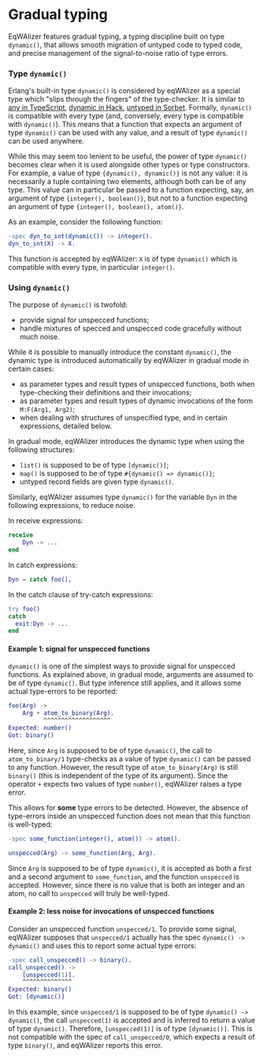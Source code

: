 # Gradual typing

EqWAlizer features gradual typing, a typing discipline built on type `dynamic()`,
that allows smooth migration of untyped code to typed code, and precise management
of the signal-to-noise ratio of type errors.


### Type `dynamic()`

Erlang's built-in type `dynamic()` is considered by eqWAlizer as a special type which
"slips through the fingers" of the type-checker. It is similar to
[any in TypeScript](https://www.typescriptlang.org/docs/handbook/basic-types.html#any),
[dynamic in Hack](https://docs.hhvm.com/hack/built-in-types/dynamic),
[untyped in Sorbet](https://sorbet.org/docs/untyped).
Formally, `dynamic()` is compatible with every type (and, conversely,
every type is compatible with `dynamic()`). This
means that a function that expects an argument of type `dynamic()` can be used with any
value, and a result of type `dynamic()` can be used anywhere.

While this may seem too lenient to be useful, the power of type `dynamic()` becomes clear when
it is used alongside other types or type constructors. For example, a value of type `{dynamic(), dynamic()}` is
not any value: it is necessarily a tuple containing two elements, although both can be of any type.
This value can in particular be passed to a function expecting, say, an argument of type
`{integer(), boolean()}`, but not to a function expecting an argument of type
`{integer(), boolean(), atom()}`.

As an example, consider the following function:
```Erlang
-spec dyn_to_int(dynamic()) -> integer().
dyn_to_int(X) -> X.
```
This function is accepted by eqWAlizer: `X` is of type `dynamic()`
which is compatible with every type, in particular `integer()`.


### Using `dynamic()`

The purpose of `dynamic()` is twofold:

- provide signal for unspecced functions;
- handle mixtures of specced and unspecced code gracefully without much noise.

While it is possible to manually introduce the constant `dynamic()`, the dynamic
type is introduced automatically by eqWAlizer in gradual mode in certain cases:

- as parameter types and result types of unspecced functions, both when type-checking their
definitions and their invocations;
- as parameter types and result types of dynamic invocations of the form `M:F(Arg1, Arg2)`;
- when dealing with structures of unspecified type, and in certain expressions, detailed below.

In gradual mode, eqWAlizer introduces the dynamic type when using the following structures:

- `list()` is supposed to be of type `[dynamic()]`;
- `map()` is supposed to be of type `#{dynamic() => dynamic()}`;
- untyped record fields are given type `dynamic()`.

Similarly, eqWAlizer assumes type `dynamic()` for the variable `Dyn` in the following expressions,
to reduce noise.

In receive expressions:
```Erlang
receive
    Dyn -> ...
end
```

In catch expressions:
```Erlang
Dyn = catch foo(),
```

In the catch clause of try-catch expressions:
```Erlang
try foo()
catch
  exit:Dyn -> ...
end
```

#### Example 1: signal for unspecced functions

`dynamic()` is one of the simplest ways to provide signal for unspecced functions.
As explained above, in gradual mode, arguments are assumed to be of type `dynamic()`.
But type inference still applies, and it allows some actual type-errors to be reported:
```Erlang
foo(Arg) ->
    Arg + atom_to_binary(Arg).
          ^^^^^^^^^^^^^^^^^^^
Expected: number()
Got: binary()
```
Here, since `Arg` is supposed to be of type `dynamic()`, the call to `atom_to_binary/1`
type-checks as a value of type `dynamic()` can be passed to any function. However, the
result type of `atom_to_binary(Arg)` is still `binary()` (this is independent of the
type of its argument). Since the operator `+` expects two values of type `number()`,
eqWAlizer raises a type error.

This allows for **some** type errors to be detected. However, the absence of type-errors
inside an unspecced function does not mean that this function is well-typed:
```Erlang
-spec some_function(integer(), atom()) -> atom().

unspecced(Arg) -> some_function(Arg, Arg).
```
Since `Arg` is supposed to be of type `dynamic()`, it is accepted as both a first and a
second argument to `some_function`, and the function `unspecced` is accepted. However,
since there is no value that is both an integer and an atom, no call to `unspecced` will
truly be well-typed.

#### Example 2: less noise for invocations of unspecced functions

Consider an unspecced function `unspecced/1`. To provide some signal, eqWAlizer supposes that
`unspecced/1` actually has the spec `dynamic() -> dynamic()` and uses this to report some actual
type errors:
```Erlang
-spec call_unspecced() -> binary().
call_unspecced() ->
    [unspecced(1)].
    ^^^^^^^^^^^^^^
Expected: binary()
Got: [dynamic()]
```
In this example, since `unspecced/1` is supposed to be of type `dynamic() -> dynamic()`,
the call `unspecced(1)` is accepted and is inferred to return a value of type `dynamic()`.
Therefore, `[unspecced(1)]` is of type `[dynamic()]`. This is not compatible with the
spec of `call_unspecced/0`, which expects a result of type `binary()`, and eqWAlizer reports
this error.
